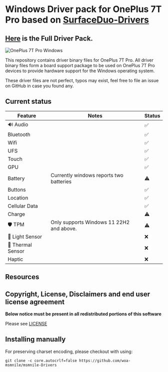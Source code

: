 # Windows Driver pack for OnePlus 7T Pro based on [SurfaceDuo-Drivers](https://github.com/WOA-Project/SurfaceDuo-Drivers/)
## [Here](https://github.com/woa-msmnile/msmnile-Drivers) is the Full Driver Pack.

![OnePlus 7T Pro Windows](https://user-images.githubusercontent.com/13377926/206026203-99d11de4-5669-467d-9085-95916beca1dc.png)

This repository contains driver binary files for OnePlus 7T Pro.
All driver binary files form a board support package to be used on OnePlus 7T Pro devices to provide hardware support for the Windows operating system.

These driver files are not perfect, typos may exist, feel free to file an issue on GitHub in case you found any.

## Current status

| Feature                | Notes                                               | Status         |
|------------------------|-----------------------------------------------------|----------------|
| 🔊 Audio              |                                                     | ✅            |
| Bluetooth              |                                                     | ✅            |
| Wifi                   |                                                     | ✅            |
| UFS                    |                                                     | ✅            |
| Touch                  |                                                     | ✅            |
| GPU                    |                                                     | ✅            |
| Battery                | Currently windows reports two batteries             | ⚠️            |
| Buttons                |                                                     | ✅            |
| Location               |                                                     | ✅            |
| Cellular Data          |                                                     | ✅            |
| Charge                 |                                                     | ⚠️            |
| 🛡️ TPM                 | Only supports Windows 11 22H2 and above.            | ⚠️            |
| 🧭 Light Sensor       |                                                     | ❌            |
| 🧭 Thermal Sensor     |                                                     | ❌            |
| Haptic                 |                                                     | ❌            |

## Resources

## Copyright, License, Disclaimers and end user license agreement

**Below notice must be present in all redistributed portions of this software**

Please see [LICENSE](LICENSE.md)

## Installing manually

For preserving charset encoding, please checkout with using:

```
git clone -c core.autocrlf=false https://github.com/woa-msmnile/msmnile-Drivers
```
